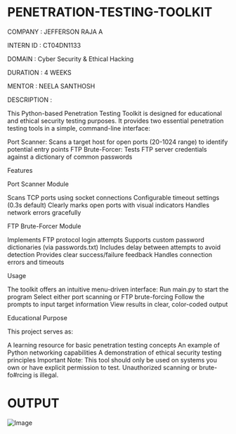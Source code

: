 # PENETRATION-TESTING-TOOLKIT

COMPANY : JEFFERSON RAJA A 

INTERN ID : CT04DN1133

DOMAIN : Cyber Security & Ethical Hacking 

DURATION : 4 WEEKS

MENTOR : NEELA SANTHOSH

DESCRIPTION : 

This Python-based Penetration Testing Toolkit is designed for educational and ethical security testing purposes. It provides two essential penetration testing tools in a simple, command-line interface:

Port Scanner: Scans a target host for open ports (20-1024 range) to identify potential entry points
FTP Brute-Forcer: Tests FTP server credentials against a dictionary of common passwords

Features


Port Scanner Module

Scans TCP ports using socket connections
Configurable timeout settings (0.3s default)
Clearly marks open ports with visual indicators
Handles network errors gracefully

FTP Brute-Forcer Module

Implements FTP protocol login attempts
Supports custom password dictionaries (via passwords.txt)
Includes delay between attempts to avoid detection
Provides clear success/failure feedback
Handles connection errors and timeouts

Usage

The toolkit offers an intuitive menu-driven interface:
Run main.py to start the program
Select either port scanning or FTP brute-forcing
Follow the prompts to input target information
View results in clear, color-coded output

Educational Purpose


This project serves as:

A learning resource for basic penetration testing concepts
An example of Python networking capabilities
A demonstration of ethical security testing principles
Important Note: This tool should only be used on systems you own or have explicit permission to test. Unauthorized scanning or brute-fo#rcing is illegal.

# OUTPUT

![Image](https://github.com/user-attachments/assets/7db063b8-db60-4f8d-baab-03dd80dee700)
